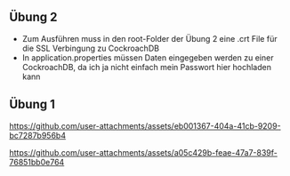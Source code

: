 ## Übung 2
 - Zum Ausführen muss in den root-Folder der Übung 2 eine .crt File für die SSL Verbingung zu CockroachDB
 - In application.properties müssen Daten eingegeben werden zu einer CockroachDB, da ich ja nicht einfach mein Passwort hier hochladen kann

## Übung 1

https://github.com/user-attachments/assets/eb001367-404a-41cb-9209-bc7287b956b4

https://github.com/user-attachments/assets/a05c429b-feae-47a7-839f-76851bb0e764
